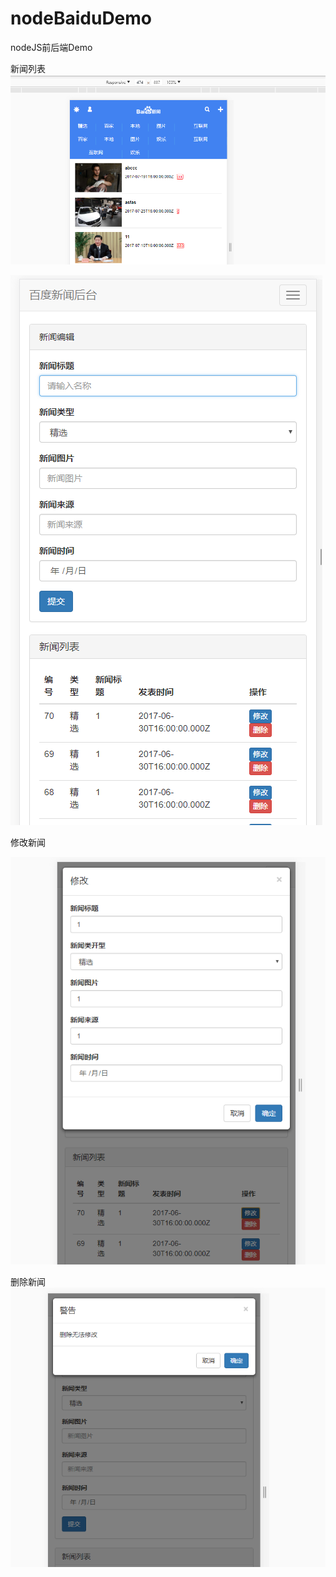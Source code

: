 # nodeBaiduDemo
nodeJS前后端Demo

新闻列表
![image](https://github.com/KellyYj/nodeBaiduDemo/blob/master/screenshost/index.png)

![image](https://raw.githubusercontent.com/KellyYj/nodeBaiduDemo/master/screenshost/admin1.png)

修改新闻

![image](https://raw.githubusercontent.com/KellyYj/nodeBaiduDemo/master/screenshost/admin2.png)

删除新闻
![image](https://raw.githubusercontent.com/KellyYj/nodeBaiduDemo/master/screenshost/admin3.png)
